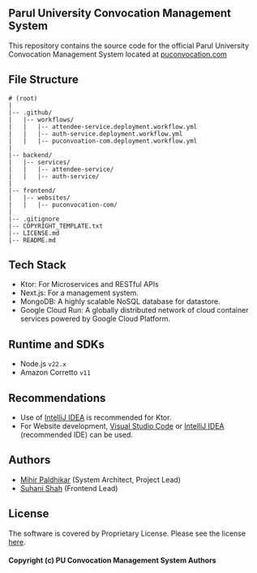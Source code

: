 ## Parul University Convocation Management System

This repository contains the source code for the official Parul University Convocation Management System located
at [puconvocation.com](https://puconvocation.com)

## File Structure

```
# (root)
|
|-- .github/
|   |-- workflows/
|   |   |-- attendee-service.deployment.workflow.yml
|   |   |-- auth-service.deployment.workflow.yml
|   |   |-- puconvoation-com.deployment.workflow.yml
|
|-- backend/
|   |-- services/
|   |   |-- attendee-service/
|   |   |-- auth-service/
|
|-- frontend/
|   |-- websites/
|   |   |-- puconvocation-com/
|
|-- .gitignore
|-- COPYRIGHT_TEMPLATE.txt
|-- LICENSE.md
|-- README.md

```

## Tech Stack

- Ktor: For Microservices and RESTful APIs
- Next.js: For a management system.
- MongoDB: A highly scalable NoSQL database for datastore.
- Google Cloud Run: A globally distributed network of cloud container services powered by Google Cloud Platform.

## Runtime and SDKs

- Node.js `v22.x`
- Amazon Corretto `v11`

## Recommendations

- Use of [IntelliJ IDEA](https://www.jetbrains.com/idea) is recommended for Ktor.
- For Website development, [Visual Studio Code](https://code.visualstudio.com)
  or [IntelliJ IDEA](https://www.jetbrains.com/idea) (recommended IDE) can be used.

## Authors

- [Mihir Paldhikar](https://mihirpaldhikar.com) (System Architect, Project Lead)
- [Suhani Shah](https://github.com/Suhani-013) (Frontend Lead)

## License

The software is covered by Proprietary License. Please see the license [here](./LICENSE.md).

#### Copyright (c) PU Convocation Management System Authors
